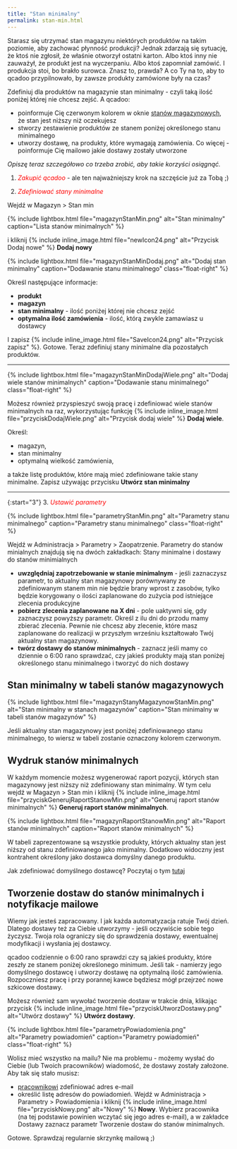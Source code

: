 ```yaml
---
title: "Stan minimalny"
permalink: stan-min.html
---
```


Starasz się utrzymać stan magazynu niektórych produktów na takim poziomie, aby zachować płynność produkcji? Jednak zdarzają się sytuację, że ktoś nie zgłosił, że właśnie otworzył ostatni karton. Albo ktoś inny nie zauważył, że produkt jest na wyczerpaniu. Albo ktoś zapomniał zamówić. I produkcja stoi, bo brakło surowca. Znasz to, prawda? A co Ty na to, aby to qcadoo przypilnowało, by zawsze produkty zamówione były na czas?

Zdefiniuj dla produktów na magazynie stan minimalny - czyli taką ilość poniżej której nie chcesz zejść. A qcadoo:
- poinformuje Cię czerwonym kolorem w oknie [stanów magazynowych](/stany-magazynow), że stan jest niższy niż oczekujesz 
- stworzy zestawienie produktów ze stanem poniżej określonego stanu minimalnego
- utworzy dostawę, na produkty, które wymagają zamówienia. Co więcej - poinformuje Cię mailowo jakie dostawy zostały utworzone


_Opiszę teraz szczegółowo co trzeba zrobić, aby takie korzyści osiągnąć._

1. <span style="color:red"> *Zakupić qcadoo*</span> - ale ten najważniejszy krok na szczęście już za Tobą ;)

2. <span style="color:red"> *Zdefiniować stany minimalne*</span>

Wejdź w Magazyn > Stan min

{% include lightbox.html file="magazynStanMin.png" alt="Stan minimalny" caption="Lista stanów minimalnych" %}

i kliknij {% include inline_image.html file="newIcon24.png" alt="Przycisk Dodaj nowe" %} **Dodaj nowy**

{% include lightbox.html file="magazynStanMinDodaj.png" alt="Dodaj stan minimalny" caption="Dodawanie stanu minimalnego" class="float-right" %}

Określ następujące informacje:
- **produkt** 
- **magazyn** 
- **stan minimalny** - ilość poniżej której nie chcesz zejść
- **optymalna ilość zamówienia** - ilość, którą zwykle zamawiasz u dostawcy

I zapisz {% include inline_image.html file="SaveIcon24.png" alt="Przycisk zapisz" %}. Gotowe. Teraz zdefiniuj stany minimalne dla pozostałych produktów.

--- 

{% include lightbox.html file="magazynStanMinDodajWiele.png" alt="Dodaj wiele stanów minimalnych" caption="Dodawanie stanu minimalnego" class="float-right" %}

Możesz również przyspieszyć swoją pracę i zdefiniować wiele stanów minimalnych na raz, wykorzystując funkcję {% include inline_image.html file="przyciskDodajWiele.png" alt="Przycisk dodaj wiele" %} **Dodaj wiele**. 

Określ:
- magazyn, 
- stan minimalny 
- optymalną wielkość zamówienia, 

a także listę produktów, które mają mieć zdefiniowane takie stany minimalne. Zapisz używając przycisku **Utwórz stan minimalny**

---



{:start="3"}
3. <span style="color:red"> *Ustawić parametry*</span>

{% include lightbox.html file="parametryStanMin.png" alt="Parametry stanu minimalnego" caption="Parametry stanu minimalnego" class="float-right" %}

Wejdź w Administracja > Parametry > Zaopatrzenie. Parametry do stanów minialnych znajdują się na dwóch zakładkach: Stany minimalne i dostawy do stanów minimialnych

- **uwzględniaj zapotrzebowanie w stanie minimalnym** - jeśli zaznaczysz parametr, to aktualny stan magazynowy porównywany ze zdefiniowanym stanem min nie będzie brany wprost z zasobów, tylko będzie korygowany o ilości zaplanowane do zużycia pod istniejące zlecenia produkcyjne
- **pobierz zlecenia zaplanowane na X dni** - pole uaktywni się, gdy zaznaczysz powyższy parametr. Określ z ilu dni do przodu mamy zbierać zlecenia. Pewnie nie chcesz aby zlecenie, które masz zaplanowane do realizacji w przyszłym wrześniu kształtowało Twój aktualny stan magazynowy.
- **twórz dostawy do stanów minimalnych** - zaznacz jeśli mamy co dziennie o 6:00 rano sprawdzać, czy jakieś produkty mają stan poniżej określonego stanu minimalnego i tworzyć do nich dostawy

## Stan minimalny w tabeli stanów magazynowych

{% include lightbox.html file="magazynStanyMagazynowStanMin.png" alt="Stan minimalny w stanach magazynów" caption="Stan minimalny w tabeli stanów magazynów" %}

Jeśli aktualny stan magazynowy jest poniżej zdefiniowanego stanu minimalnego, to wiersz w tabeli zostanie oznaczony kolorem czerwonym. 

## Wydruk stanów minimalnych

W każdym momencie możesz wygenerować raport pozycji, których stan magazynowy jest niższy niż zdefiniowany stan minimalny. W tym celu wejdź w Magazyn > Stan min i kliknij {% include inline_image.html file="przyciskGenerujRaportStanowMin.png" alt="Generuj raport stanów minimalnych" %} **Generuj raport stanów minimalnych**. 

{% include lightbox.html file="magazynRaportStanowMin.png" alt="Raport stanów minimalnych" caption="Raport stanów minimalnych" %}

W tabeli zaprezentowane są wszystkie produkty, których aktualny stan jest niższy od stanu zdefiniowanego jako minimalny. Dodatkowo widoczny jest kontrahent określony jako dostawca domyślny danego produktu.

Jak zdefiniować domyślnego dostawcę? Poczytaj o tym [tutaj](/firmy)

## Tworzenie dostaw do stanów minimalnych i notyfikacje mailowe 

Wiemy jak jesteś zapracowany. I jak każda automatyzacja ratuje Twój dzień. Dlatego dostawy też za Ciebie utworzymy - jeśli oczywiście sobie tego życzysz. Twoja rola ograniczy się do sprawdzenia dostawy, ewentualnej modyfikacji i wysłania jej dostawcy.

qcadoo codziennie o 6:00 rano sprawdzi czy są jakieś produkty, które zeszły ze stanem poniżej określonego minimum. Jeśli tak - namierzy jego domyślnego dostawcę i utworzy dostawę na optymalną ilość zamówienia. Rozpoczniesz pracę i przy porannej kawce będziesz mógł przejrzeć nowe szkicowe dostawy.

Możesz również sam wywołać tworzenie dostaw w trakcie dnia, klikając przycisk {% include inline_image.html file="przyciskUtworzDostawy.png" alt="Utwórz dostawy" %} **Utwórz dostawy**. 

{% include lightbox.html file="parametryPowiadomienia.png" alt="Parametry powiadomień" caption="Parametry powiadomień" class="float-right" %}

Wolisz mieć wszystko na mailu? Nie ma problemu - możemy wysłać do Ciebie (lub Twoich pracowników) wiadomość, że dostawy zostały założone. Aby tak się stało musisz:
- [pracownikowi](/pracownicy) zdefiniować adres e-mail
- określić listę adresów do powiadomień. Wejdź w Administracja > Parametry > Powiadomienia i kliknij {% include inline_image.html file="przyciskNowy.png" alt="Nowy" %} **Nowy**. Wybierz pracownika (na tej podstawie powinien wczytać się jego adres e-mail), a w zakładce Dostawy zaznacz parametr Tworzenie dostaw do stanów minimalnych. 

Gotowe. Sprawdzaj regularnie skrzynkę mailową ;) 
